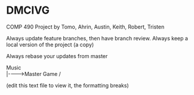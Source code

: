 # DMCIVG
COMP 490 Project
by Tomo, Ahrin, Austin, Keith, Robert, Tristen


Always update feature branches, then have branch review. Always keep a local version of the project (a copy)

Always rebase your updates from master

Music \
       |---->Master
Game  /

(edit this text file to view it, the formatting breaks)
